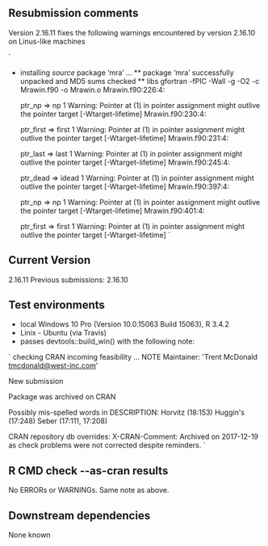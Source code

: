 ## Resubmission comments

Version 2.16.11 fixes the following warnings encountered 
by version 2.16.10 on Linus-like machines

`
* installing *source* package ‘mra’ ...
** package ‘mra’ successfully unpacked and MD5 sums checked
** libs
gfortran  -fPIC -Wall -g -O2  -c  Mrawin.f90 -o Mrawin.o
Mrawin.f90:226:4:

     ptr_np => np
    1
Warning: Pointer at (1) in pointer assignment might outlive the pointer target [-Wtarget-lifetime]
Mrawin.f90:230:4:

     ptr_first => first
    1
Warning: Pointer at (1) in pointer assignment might outlive the pointer target [-Wtarget-lifetime]
Mrawin.f90:231:4:

     ptr_last => last
    1
Warning: Pointer at (1) in pointer assignment might outlive the pointer target [-Wtarget-lifetime]
Mrawin.f90:245:4:

     ptr_dead => idead
    1
Warning: Pointer at (1) in pointer assignment might outlive the pointer target [-Wtarget-lifetime]
Mrawin.f90:397:4:

     ptr_np => np
    1
Warning: Pointer at (1) in pointer assignment might outlive the pointer target [-Wtarget-lifetime]
Mrawin.f90:401:4:

     ptr_first => first
    1
Warning: Pointer at (1) in pointer assignment might outlive the pointer target [-Wtarget-lifetime]
`

## Current Version
2.16.11
Previous submissions: 2.16.10

## Test environments
* local Windows 10 Pro (Version	10.0.15063 Build 15063), R 3.4.2
* Linix - Ubuntu (via Travis)
* passes devtools::build_win() with the following note:

`
checking CRAN incoming feasibility ... NOTE
Maintainer: 'Trent McDonald <tmcdonald@west-inc.com>'

New submission

Package was archived on CRAN

Possibly mis-spelled words in DESCRIPTION:
  Horvitz (18:153)
  Huggin's (17:248)
  Seber (17:111, 17:208)

CRAN repository db overrides:
  X-CRAN-Comment: Archived on 2017-12-19 as check problems were not
    corrected despite reminders.
`

## R CMD check --as-cran results
No ERRORs or WARNINGs.  Same note as above. 

## Downstream dependencies
None known
